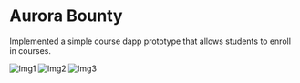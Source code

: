 # Aurora Bounty

Implemented a simple course dapp prototype that allows students to enroll in courses.

![Img1](https://imgur.com/AJT909m.png)
![Img2](https://imgur.com/hNQavfD.png)
![Img3](https://imgur.com/YbKar4q.png)